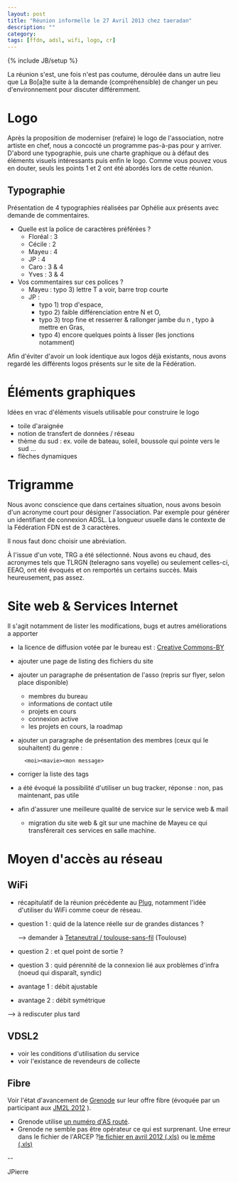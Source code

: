 ```yaml
---
layout: post
title: "Réunion informelle le 27 Avril 2013 chez taeradan"
description: ""
category:
tags: [ffdn, adsl, wifi, logo, cr]
---
```

{% include JB/setup %}

La réunion s'est, une fois n'est pas coutume, déroulée dans un autre lieu que La Bo\[a\]te suite à la demande (compréhensible) de changer un peu d'environnement pour discuter différemment.

# Logo

Après la proposition de moderniser (refaire) le logo de l'association, notre artiste en chef, nous a concocté un programme pas-à-pas pour y arriver.
D'abord une typographie, puis une charte graphique ou à défaut des éléments visuels intéressants puis enfin le logo.
Comme vous pouvez vous en douter, seuls les points 1 et 2 ont été abordés lors de cette réunion.

## Typographie

Présentation de 4 typographies réalisées par Ophélie aux présents avec demande de commentaires.

* Quelle est la police de caractères préférées ?
	* Floréal	:	3
	* Cécile	:	2
	* Mayeu	:	4
	* JP	:	4
	* Caro	:	3 & 4
	* Yves	:	3 & 4
* Vos commentaires sur ces polices ?
	* Mayeu	: typo 3) lettre T a voir, barre trop courte
	* JP	:
		* typo 1) trop d'espace,
		* typo 2) faible différenciation entre N et O,
		* typo 3) trop fine et resserrer & rallonger jambe du n , typo à mettre en Gras,
		* typo 4) encore quelques points à lisser (les jonctions notamment)

Afin d'éviter d'avoir un look identique aux logos déjà existants, nous avons regardé les différents logos présents sur le site de la Fédération.

# Éléments graphiques

Idées en vrac d'éléments visuels utilisable pour construire le logo

* toile d'araignée
* notion de transfert de données / réseau
* thème du sud : ex. voile  de bateau, soleil, boussole qui pointe vers le sud ...
* flèches dynamiques

# Trigramme

Nous avonc conscience que dans certaines situation, nous avons besoin d'un acronyme court pour désigner l'association.
Par exemple pour générer un identifiant de connexion ADSL. La longueur usuelle dans le contexte de la Fédération FDN est de 3 caractères.

Il nous faut donc choisir une abréviation.

À l'issue d'un vote, TRG a été sélectionné.
Nous avons eu chaud, des acronymes tels que TLRGN (teleragno sans voyelle) ou seulement celles-ci, EEAO, ont été évoqués et on remportés un certains succès. Mais heureusement, pas assez.

# Site web & Services Internet

Il s'agit notamment de lister les modifications, bugs et autres améliorations a apporter

* la licence de diffusion votée par le bureau est : [Creative Commons-BY](http://creativecommons.org/licenses/by/2.0/fr/)
* ajouter une page de listing des fichiers du site
* ajouter un paragraphe de présentation de l'asso (repris sur flyer, selon place disponible)
	* membres du bureau
	* informations de contact utile
	* projets en cours
	* connexion active
	* les projets en cours, la roadmap
* ajouter un paragraphe de présentation des membres (ceux qui le souhaitent) du genre :

    	<moi><mavie><mon message>

* corriger la liste des tags
* a été évoqué la possibilité d'utiliser un bug tracker, réponse : non, pas maintenant, pas utile
* afin d'assurer une meilleure qualité de service sur le service web & mail
	* migration du site web & git sur une machine de Mayeu
	ce qui transférerait ces services en salle machine.

# Moyen d'accès au réseau

## WiFi

* récapitulatif de la réunion précédente au [Plug](http://plugfr.org/), notamment l'idée d'utiliser du WiFi comme coeur de réseau.
* question 1 : quid de la latence réelle sur de grandes distances ?

	-->  demander à [Tetaneutral / toulouse-sans-fil](http://wiki.tetaneutral.net/index.php/Wifi) (Toulouse)

* question 2 : et quel point de sortie ?
* question 3 : quid pérennité de la connexion lié aux problèmes d'infra (noeud qui disparaît, syndic)
* avantage 1 : débit ajustable
* avantage 2 : débit symétrique

--> à rediscuter plus tard

## VDSL2

* voir les conditions d'utilisation du service
* voir l'existance de revendeurs de collecte

## Fibre

Voir l'état d'avancement de [Grenode](http://www.grenode.net/) sur leur offre fibre (évoquée par un participant aux [JM2L 2012](http://jm2l.linux-azur.org/jm2l-2012-merci-vous) ).

* Grenode utilise [un numéro d'AS routé](http://as.robtex.com/as51083.html).
* Grenode ne semble pas être opérateur ce qui est surprenant. Une erreur dans le fichier de l'ARCEP ?[le fichier en avril 2012 (.xls)](http://www.arcep.fr/fileadmin/operateurs/liste-operateurs-declares.xls) ou [le même (.xls)](http://www.teleragno.fr/assets/files/2012/04/arcep-liste-operateurs-declares.xls)

--

JPierre
